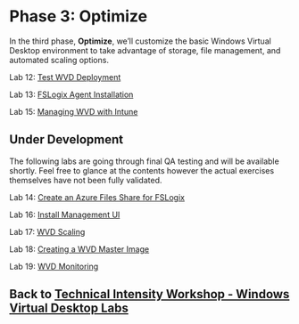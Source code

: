 # Phase 3: Optimize

In the third phase, **Optimize**, we’ll customize the basic Windows Virtual Desktop environment to take advantage of storage, file management, and automated scaling options.

Lab 12: [Test WVD Deployment](Optimize-Lab12-Test-WVD-Deployment.md)

Lab 13: [FSLogix Agent Installation](Optimize-Lab13-FSLogix-Agent-Installation.md)

Lab 15: [Managing WVD with Intune](Optimize-Lab15-ManagingWVDwithIntune.md)

## Under Development

The following labs are going through final QA testing and will be available shortly.  Feel free to glance at the contents however the actual exercises themselves have not been fully validated.

Lab 14: [Create an Azure Files Share for FSLogix](Optimize-Lab14-Create-an-Azure-Files-Share-for-FSLogix.md)

Lab 16: [Install Management UI](Optimize-Lab16-Install-Management-UI.md)

Lab 17: [WVD Scaling](Optimize-Lab17-WVD-Scaling.md)

Lab 18: [Creating a WVD Master Image](Optimize-Lab18-Creating-a-WVD-Master-Image.md)

Lab 19: [WVD Monitoring](Optimize-Lab19-WVD-Monitoring.md)

## Back to [Technical Intensity Workshop - Windows Virtual Desktop Labs](../index.md)
